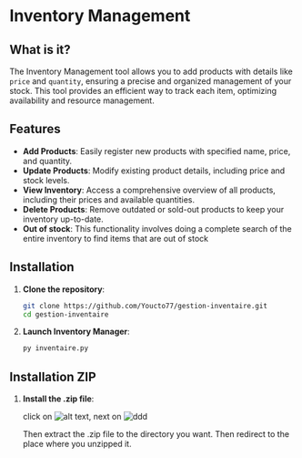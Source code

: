# Inventory Management

## What is it?

The Inventory Management tool allows you to add products with details like `price` and `quantity`, ensuring a precise and organized management of your stock. This tool provides an efficient way to track each item, optimizing availability and resource management.

## Features

- **Add Products**: Easily register new products with specified name, price, and quantity.
- **Update Products**: Modify existing product details, including price and stock levels.
- **View Inventory**: Access a comprehensive overview of all products, including their prices and available quantities.
- **Delete Products**: Remove outdated or sold-out products to keep your inventory up-to-date.
- **Out of stock**: This functionality involves doing a complete search of the entire inventory to find items that are out of stock

## Installation

1. **Clone the repository**:
   ```bash
   git clone https://github.com/Youcto77/gestion-inventaire.git
   cd gestion-inventaire
2. **Launch Inventory Manager**:
    ```py
    py inventaire.py

## Installation ZIP

1. **Install the .zip file**:

    click on  ![alt text](image.png), next on ![ddd](image-2-1.png)

    Then extract the .zip file to the directory you want. Then redirect to the place where you unzipped it.